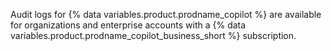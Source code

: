 Audit logs for {% data variables.product.prodname_copilot %} are available for organizations and enterprise accounts with a {% data variables.product.prodname_copilot_business_short %} subscription.